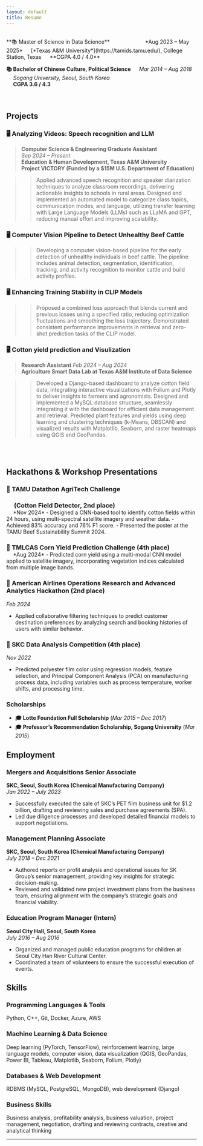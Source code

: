 ```yaml
---
layout: default
title: Resume
---
```


<br>
**📚  Master of Science in Data Science** &emsp; &emsp; &emsp; &emsp; &emsp; *Aug 2023 – May 2025*  
&emsp; [*Texas A&M University*](https://tamids.tamu.edu/), College Station, Texas  
&emsp; **CGPA 4.0 / 4.0**

**📚  Bachelor of Chinese Culture, Political Science**  &emsp; *Mar 2014 – Aug 2018*  
&emsp; *Sogang University, Seoul, South Korea*  
&emsp; **CGPA 3.6 / 4.3**  <br><br><br>
  
## Projects
### 🖥️  Analyzing Videos: Speech recognition and LLM

> **Computer Science & Engineering Graduate Assistant**  
> *Sep 2024 – Present*  
> **Education & Human Development, Texas A&M University**  
> **Project VICTORY (Funded by a $15M U.S. Department of Education)**    

>> Applied advanced speech recognition and speaker diarization techniques to analyze classroom recordings, delivering actionable insights to schools in rural areas. Designed and implemented an automated model to categorize class topics, communication modes, and language, utilizing transfer learning with Large Language Models (LLMs) such as LLaMA and GPT, reducing manual effort and improving scalability.


### 🖥️ Computer Vision Pipeline to Detect Unhealthy Beef Cattle  
>> Developing a computer vision-based pipeline for the early detection of unhealthy individuals in beef cattle. The pipeline includes animal detection, segmentation, identification, tracking, and activity recognition to monitor cattle and build activity profiles.  


### 🖥️ Enhancing Training Stability in CLIP Models
>> Proposed a combined loss approach that blends current and previous losses using a specified ratio, reducing optimization fluctuations and smoothing the loss trajectory. Demonstrated consistent performance improvements in retrieval and zero-shot prediction tasks of the CLIP model.  

### 🖥️ Cotton yield prediction and Visulization
> **Research Assistant**
> *Feb 2024 – Aug 2024*  
> **Agriculture Smart Data Lab at Texas A&M Institute of Data Science**  
  
>> Developed a Django-based dashboard to analyze cotton field data, integrating interactive visualizations with Folium and Plotly to deliver insights to farmers and agronomists. Designed and implemented a MySQL database structure, seamlessly integrating it with the dashboard for efficient data management and retrieval. Predicted plant features and yields using deep learning and clustering techniques (k-Means, DBSCAN) and visualized results with Matplotlib, Seaborn, and raster heatmaps using QGIS and GeoPandas.  

<br><br>
## Hackathons & Workshop Presentations  
<h3 style="margin-bottom: 0.1;">🏅  TAMU Datathon AgriTech Challenge</h3>
<h3 style="margin-bottom: 0.1;">&emsp; (Cotton Field Detector, 2nd place)</h3>
&emsp; *Nov 2024*  
- Designed a CNN-based tool to identify cotton fields within 24 hours, using multi-spectral satellite imagery and weather data.  
- Achieved 83% accuracy and 76% F1 score.  
- Presented the poster at the TAMU Beef Sustainability Summit 2024.  

<h3 style="margin-bottom: 0.1;">🏅  TMLCAS Corn Yield Prediction Challenge (4th place)</h3>
&emsp; *Aug 2024*
- Predicted corn yield using a multi-modal CNN model applied to satellite imagery, incorporating vegetation indices calculated from multiple image bands.  

### 🏅  American Airlines Operations Research and Advanced Analytics Hackathon (2nd place)  
*Feb 2024*  
- Applied collaborative filtering techniques to predict customer destination preferences by analyzing search and booking histories of users with similar behavior.  

### 🏅  SKC Data Analysis Competition (4th place)  
*Nov 2022*  
- Predicted polyester film color using regression models, feature selection, and Principal Component Analysis (PCA) on manufacturing process data, including variables such as process temperature, worker shifts, and processing time.  

### Scholarships  
- **🎓  Lotte Foundation Full Scholarship** (*Mar 2015 – Dec 2017*)  
- **🎓  Professor’s Recommendation Scholarship, Sogang University** (*Mar 2015*)  

## Employment  
### Mergers and Acquisitions Senior Associate  
**SKC, Seoul, South Korea (Chemical Manufacturing Company)**  
*Jan 2022 – July 2023*  
- Successfully executed the sale of SKC’s PET film business unit for $1.2 billion, drafting and reviewing sales and purchase agreements (SPA).  
- Led due diligence processes and developed detailed financial models to support negotiations.  

### Management Planning Associate  
**SKC, Seoul, South Korea (Chemical Manufacturing Company)**  
*July 2018 – Dec 2021*  
- Authored reports on profit analysis and operational issues for SK Group’s senior management, providing key insights for strategic decision-making.  
- Reviewed and validated new project investment plans from the business team, ensuring alignment with the company’s strategic goals and financial viability.  

### Education Program Manager (Intern)  
**Seoul City Hall, Seoul, South Korea**  
*July 2016 – Aug 2016*  
- Organized and managed public education programs for children at Seoul City Han River Cultural Center.  
- Coordinated a team of volunteers to ensure the successful execution of events.  

## Skills  
### Programming Languages & Tools  
Python, C++, Git, Docker, Azure, AWS  

### Machine Learning & Data Science  
Deep learning (PyTorch, TensorFlow), reinforcement learning, large language models, computer vision, data visualization (QGIS, GeoPandas, Power BI, Tableau, Matplotlib, Seaborn, Folium, Plotly)  

### Databases & Web Development  
RDBMS (MySQL, PostgreSQL, MongoDB), web development (Django)  

### Business Skills  
Business analysis, profitability analysis, business valuation, project management, negotiation, drafting and reviewing contracts, creative and analytical thinking  

---

